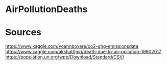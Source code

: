 # AirPollutionDeaths

# Sources
https://www.kaggle.com/yoannboyere/co2-ghg-emissionsdata <br/>
https://www.kaggle.com/akshat0giri/death-due-to-air-pollution-19902017 <br/>
https://population.un.org/wpp/Download/Standard/CSV/
